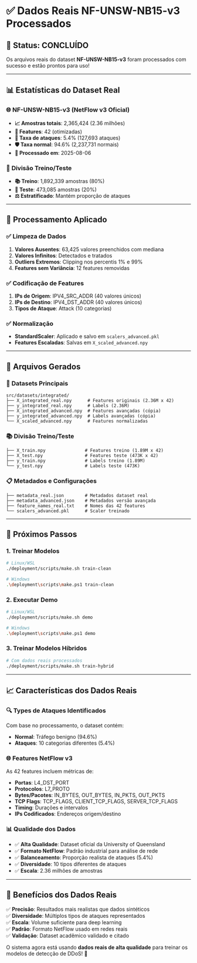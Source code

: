 # ✅ Dados Reais NF-UNSW-NB15-v3 Processados

## 🎉 **Status: CONCLUÍDO**

Os arquivos reais do dataset **NF-UNSW-NB15-v3** foram processados com sucesso e estão prontos para uso!

---

## 📊 **Estatísticas do Dataset Real**

### 🌐 **NF-UNSW-NB15-v3 (NetFlow v3 Oficial)**
- **📈 Amostras totais**: 2,365,424 (2.36 milhões)
- **🔢 Features**: 42 (otimizadas)
- **🎯 Taxa de ataques**: 5.4% (127,693 ataques)
- **🛡️ Taxa normal**: 94.6% (2,237,731 normais)
- **📅 Processado em**: 2025-08-06

### 📁 **Divisão Treino/Teste**
- **📚 Treino**: 1,892,339 amostras (80%)
- **🧪 Teste**: 473,085 amostras (20%)
- **⚖️ Estratificado**: Mantém proporção de ataques

---

## 🔧 **Processamento Aplicado**

### ✅ **Limpeza de Dados**
1. **Valores Ausentes**: 63,425 valores preenchidos com mediana
2. **Valores Infinitos**: Detectados e tratados
3. **Outliers Extremos**: Clipping nos percentis 1% e 99%
4. **Features sem Variância**: 12 features removidas

### ✅ **Codificação de Features**
1. **IPs de Origem**: IPV4_SRC_ADDR (40 valores únicos)
2. **IPs de Destino**: IPV4_DST_ADDR (40 valores únicos) 
3. **Tipos de Ataque**: Attack (10 categorias)

### ✅ **Normalização**
- **StandardScaler**: Aplicado e salvo em `scalers_advanced.pkl`
- **Features Escaladas**: Salvas em `X_scaled_advanced.npy`

---

## 📁 **Arquivos Gerados**

### 🎯 **Datasets Principais**
```
src/datasets/integrated/
├── X_integrated_real.npy      # Features originais (2.36M x 42)
├── y_integrated_real.npy      # Labels (2.36M)
├── X_integrated_advanced.npy  # Features avançadas (cópia)
├── y_integrated_advanced.npy  # Labels avançadas (cópia)
└── X_scaled_advanced.npy      # Features normalizadas
```

### 📚 **Divisão Treino/Teste**
```
├── X_train.npy               # Features treino (1.89M x 42)
├── X_test.npy                # Features teste (473K x 42)
├── y_train.npy               # Labels treino (1.89M)
└── y_test.npy                # Labels teste (473K)
```

### 📋 **Metadados e Configurações**
```
├── metadata_real.json        # Metadados dataset real
├── metadata_advanced.json    # Metadados versão avançada
├── feature_names_real.txt    # Nomes das 42 features
└── scalers_advanced.pkl      # Scaler treinado
```

---

## 🚀 **Próximos Passos**

### 1. **Treinar Modelos**
```bash
# Linux/WSL
./deployment/scripts/make.sh train-clean

# Windows
.\deployment\scripts\make.ps1 train-clean
```

### 2. **Executar Demo**
```bash
# Linux/WSL  
./deployment/scripts/make.sh demo

# Windows
.\deployment\scripts\make.ps1 demo
```

### 3. **Treinar Modelos Híbridos**
```bash
# Com dados reais processados
./deployment/scripts/make.sh train-hybrid
```

---

## 📈 **Características dos Dados Reais**

### 🔍 **Types de Ataques Identificados**
Com base no processamento, o dataset contém:
- **Normal**: Tráfego benigno (94.6%)
- **Ataques**: 10 categorias diferentes (5.4%)

### 🌐 **Features NetFlow v3**
As 42 features incluem métricas de:
- **Portas**: L4_DST_PORT
- **Protocolos**: L7_PROTO
- **Bytes/Pacotes**: IN_BYTES, OUT_BYTES, IN_PKTS, OUT_PKTS
- **TCP Flags**: TCP_FLAGS, CLIENT_TCP_FLAGS, SERVER_TCP_FLAGS
- **Timing**: Durações e intervalos
- **IPs Codificados**: Endereços origem/destino

### 📊 **Qualidade dos Dados**
- ✅ **Alta Qualidade**: Dataset oficial da University of Queensland
- ✅ **Formato NetFlow**: Padrão industrial para análise de rede
- ✅ **Balanceamento**: Proporção realista de ataques (5.4%)
- ✅ **Diversidade**: 10 tipos diferentes de ataques
- ✅ **Escala**: 2.36 milhões de amostras

---

## 🎯 **Benefícios dos Dados Reais**

✅ **Precisão**: Resultados mais realistas que dados sintéticos  
✅ **Diversidade**: Múltiplos tipos de ataques representados  
✅ **Escala**: Volume suficiente para deep learning  
✅ **Padrão**: Formato NetFlow usado em redes reais  
✅ **Validação**: Dataset acadêmico validado e citado  

O sistema agora está usando **dados reais de alta qualidade** para treinar os modelos de detecção de DDoS! 🚀
